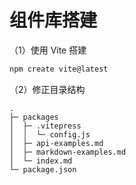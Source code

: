# 组件库搭建



（1）使用 Vite 搭建

```bash
npm create vite@latest
```





（2）修正目录结构

```
.
├─ packages
│  ├─ .vitepress
│  │  └─ config.js
│  ├─ api-examples.md
│  ├─ markdown-examples.md
│  └─ index.md
└─ package.json
```








